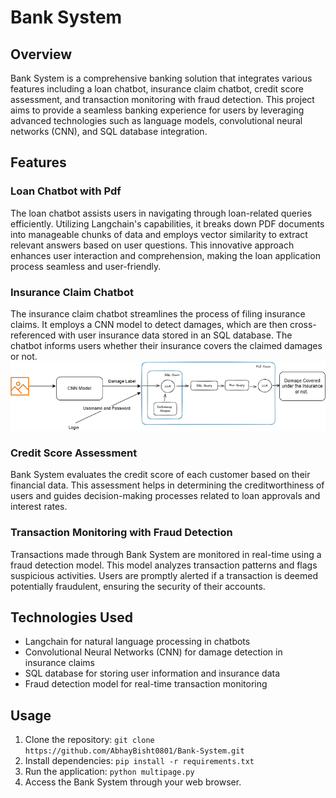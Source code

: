 # Bank System

## Overview

Bank System is a comprehensive banking solution that integrates various features including a loan chatbot, insurance claim chatbot, credit score assessment, and transaction monitoring with fraud detection. This project aims to provide a seamless banking experience for users by leveraging advanced technologies such as language models, convolutional neural networks (CNN), and SQL database integration.

## Features

### Loan Chatbot with Pdf

The loan chatbot assists users in navigating through loan-related queries efficiently. Utilizing Langchain's capabilities, it breaks down PDF documents into manageable chunks of data and employs vector similarity to extract relevant answers based on user questions. This innovative approach enhances user interaction and comprehension, making the loan application process seamless and user-friendly.

### Insurance Claim Chatbot

The insurance claim chatbot streamlines the process of filing insurance claims. It employs a CNN model to detect damages, which are then cross-referenced with user insurance data stored in an SQL database. The chatbot informs users whether their insurance covers the claimed damages or not.
![alt text](<Untitled Diagram.drawio (1).png>)


### Credit Score Assessment

Bank System evaluates the credit score of each customer based on their financial data. This assessment helps in determining the creditworthiness of users and guides decision-making processes related to loan approvals and interest rates.

### Transaction Monitoring with Fraud Detection

Transactions made through Bank System are monitored in real-time using a fraud detection model. This model analyzes transaction patterns and flags suspicious activities. Users are promptly alerted if a transaction is deemed potentially fraudulent, ensuring the security of their accounts.

## Technologies Used

- Langchain for natural language processing in chatbots
- Convolutional Neural Networks (CNN) for damage detection in insurance claims
- SQL database for storing user information and insurance data
- Fraud detection model for real-time transaction monitoring

## Usage

1. Clone the repository: `git clone https://github.com/AbhayBisht0801/Bank-System.git`
2. Install dependencies: `pip install -r requirements.txt`
3. Run the application: `python multipage.py`
4. Access the Bank System through your web browser.



